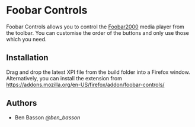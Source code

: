 Foobar Controls
===============
Foobar Controls allows you to control the [Foobar2000](http://www.foobar2000.org/) media player from the toolbar. You can customise the order of the buttons and only use those which you need. 

Installation
------------
Drag and drop the latest XPI file from the build folder into a Firefox window. Alternatively, you can install the extension from https://addons.mozilla.org/en-US/firefox/addon/foobar-controls/

Authors
-------
 - Ben Basson *@ben_basson*
